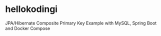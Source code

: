 # hellokodingi
JPA/Hibernate Composite Primary Key Example with MySQL, Spring Boot and Docker Compose
